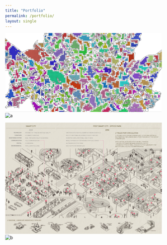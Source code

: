 ```yaml
---
title: "Portfolio"
permalink: /portfolio/
layout: single
---
```

![z](https://github.com/w0016/w0016.github.io/blob/master/assets/zoom3.PNG)
![a](https://github.com/w0016/w0016.github.io/tree/master/assets/zoom3.png)

![](https://github.com/w0016/w0016.github.io/blob/master/assets/port_sample.jpg)
![b](https://github.com/w0016/w0016.github.io/tree/master/assets/assets/earth.png)



